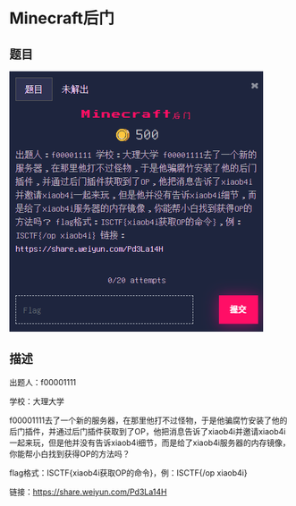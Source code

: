 # Minecraft后门

## 题目

![题目](images/题目.png)

## 描述

出题人：f00001111

学校：大理大学

f00001111去了一个新的服务器，在那里他打不过怪物，于是他骗腐竹安装了他的后门插件，并通过后门插件获取到了OP，他把消息告诉了xiaob4i并邀请xiaob4i一起来玩，但是他并没有告诉xiaob4i细节，而是给了xiaob4i服务器的内存镜像，你能帮小白找到获得OP的方法吗？

flag格式：ISCTF{xiaob4i获取OP的命令}，例：ISCTF{/op xiaob4i}

链接：https://share.weiyun.com/Pd3La14H